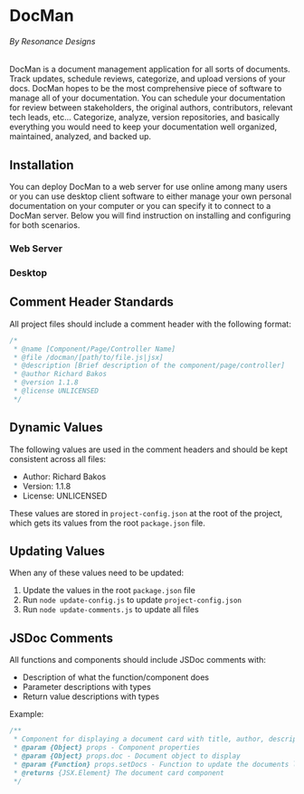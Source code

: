# DocMan

###### By Resonance Designs

DocMan is a document management application for all sorts of documents. Track updates, schedule reviews, categorize, and upload versions of your docs. DocMan hopes to be the most comprehensive piece of software to manage all of your documentation. You can schedule your documentation for review between stakeholders, the original authors, contributors, relevant tech leads, etc... Categorize, analyze, version repositories, and basically everything you would need to keep your documentation well organized, maintained, analyzed, and backed up.

## Installation

You can deploy DocMan to a web server for use online among many users or you can use desktop client software to either manage your own personal documentation on your computer or you can specify it to connect to a DocMan server. Below you will find instruction on installing and configuring for both scenarios.

### Web Server

### Desktop




## Comment Header Standards

All project files should include a comment header with the following format:

```javascript
/*
 * @name [Component/Page/Controller Name]
 * @file /docman/[path/to/file.js|jsx]
 * @description [Brief description of the component/page/controller]
 * @author Richard Bakos
 * @version 1.1.8
 * @license UNLICENSED
 */
```

## Dynamic Values

The following values are used in the comment headers and should be kept consistent across all files:

- Author: Richard Bakos
- Version: 1.1.8
- License: UNLICENSED

These values are stored in `project-config.json` at the root of the project, which gets its values from the root `package.json` file.

## Updating Values

When any of these values need to be updated:

1. Update the values in the root `package.json` file
2. Run `node update-config.js` to update `project-config.json`
3. Run `node update-comments.js` to update all files

## JSDoc Comments

All functions and components should include JSDoc comments with:

- Description of what the function/component does
- Parameter descriptions with types
- Return value descriptions with types

Example:

```javascript
/**
 * Component for displaying a document card with title, author, description, and review date
 * @param {Object} props - Component properties
 * @param {Object} props.doc - Document object to display
 * @param {Function} props.setDocs - Function to update the documents list
 * @returns {JSX.Element} The document card component
 */
```

